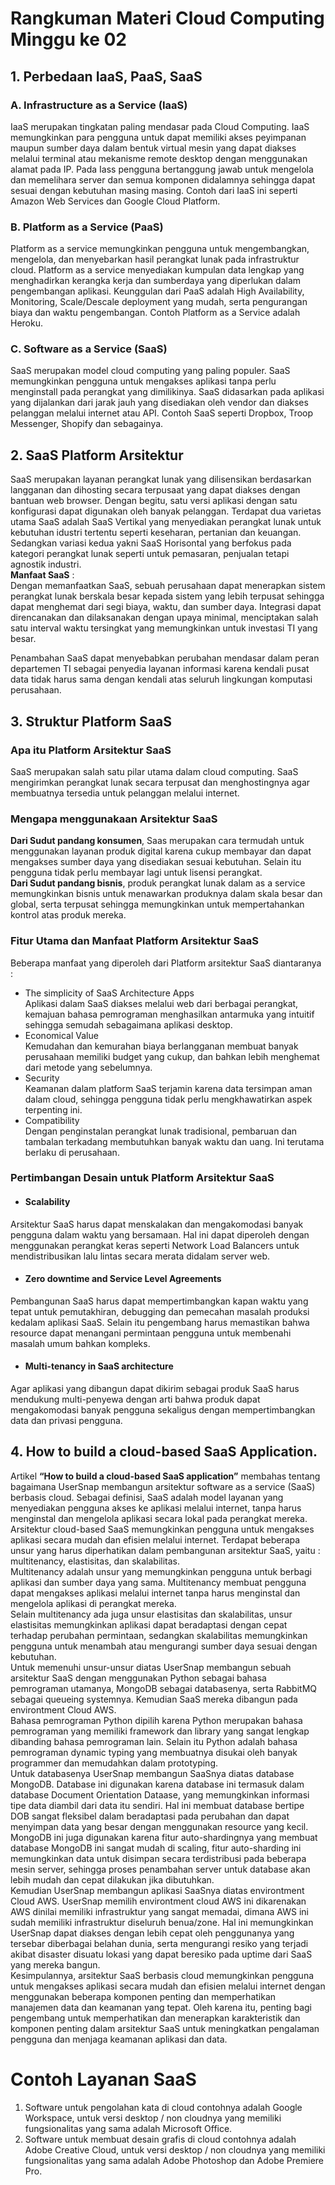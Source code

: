 # Rangkuman Materi Cloud Computing Minggu ke 02

## 1. Perbedaan IaaS, PaaS, SaaS
### A. Infrastructure as a Service (IaaS)
IaaS merupakan tingkatan paling mendasar pada Cloud Computing. IaaS memungkinkan para pengguna untuk dapat memiliki akses peyimpanan maupun sumber daya dalam bentuk virtual mesin yang dapat diakses melalui terminal atau mekanisme remote desktop dengan menggunakan alamat pada IP. Pada Iass pengguna bertanggung jawab untuk mengelola dan memelihara server dan semua komponen didalamnya sehingga dapat sesuai dengan kebutuhan masing masing. Contoh dari IaaS ini seperti Amazon Web Services dan Google Cloud Platform. </br>

### B. Platform as a Service (PaaS)
Platform as a service memungkinkan pengguna untuk mengembangkan, mengelola, dan menyebarkan hasil perangkat lunak pada infrastruktur cloud. Platform as a service menyediakan kumpulan data lengkap yang menghadirkan kerangka kerja dan sumberdaya yang diperlukan dalam pengembangan aplikasi. Keunggulan dari PaaS adalah High Availability, Monitoring, Scale/Descale deployment yang mudah, serta pengurangan biaya dan waktu pengembangan. Contoh Platform as a Service adalah Heroku. </br>

### C. Software as a Service (SaaS)
SaaS merupakan model cloud computing yang paling populer. SaaS memungkinkan pengguna untuk mengakses aplikasi tanpa perlu menginstall pada perangkat yang dimilikinya. SaaS didasarkan pada aplikasi yang dijalankan dari jarak jauh yang disediakan oleh vendor dan diakses pelanggan melalui internet atau API. Contoh SaaS seperti Dropbox, Troop Messenger, Shopify dan sebagainya.</br>

## 2. SaaS Platform Arsitektur
SaaS merupakan layanan perangkat lunak yang dilisensikan berdasarkan langganan dan dihosting secara terpusaat yang dapat diakses dengan bantuan web browser. Dengan begitu, satu versi aplikasi dengan satu konfigurasi dapat digunakan oleh banyak pelanggan. Terdapat dua varietas utama SaaS adalah SaaS Vertikal yang menyediakan perangkat lunak untuk kebutuhan idustri tertentu seperti keseharan, pertanian dan keuangan. Sedangkan variasi kedua yakni SaaS Horisontal yang berfokus pada kategori perangkat lunak seperti untuk pemasaran, penjualan tetapi agnostik industri.</br>
**Manfaat SaaS** : </br>
Dengan memanfaatkan SaaS, sebuah perusahaan dapat menerapkan sistem perangkat lunak berskala besar kepada sistem yang lebih terpusat sehingga dapat menghemat dari segi biaya, waktu, dan sumber daya. Integrasi dapat direncanakan dan dilaksanakan dengan upaya minimal, menciptakan salah satu interval waktu tersingkat yang memungkinkan untuk investasi TI yang besar.</br>

Penambahan SaaS dapat menyebabkan perubahan mendasar dalam peran departemen TI sebagai penyedia layanan informasi karena kendali pusat data tidak harus sama dengan kendali atas seluruh lingkungan komputasi perusahaan.</br>

## 3. Struktur Platform SaaS
### Apa itu Platform Arsitektur SaaS</br>
SaaS merupakan salah satu pilar utama dalam cloud computing. SaaS mengirimkan perangkat lunak secara terpusat dan menghostingnya agar membuatnya tersedia untuk pelanggan melalui internet.</br>
### Mengapa menggunakaan Arsitektur SaaS</br>
**Dari Sudut pandang konsumen**, Saas merupakan cara termudah untuk menggunakan layanan produk digital karena cukup membayar dan dapat mengakses sumber daya yang disediakan sesuai kebutuhan. Selain itu pengguna tidak perlu membayar lagi untuk lisensi perangkat.</br>
**Dari Sudut pandang bisnis**, produk perangkat lunak dalam as a service memungkinkan bisnis untuk menawarkan produknya dalam skala besar dan global, serta terpusat sehingga memungkinkan untuk mempertahankan kontrol atas produk mereka.</br>
### Fitur Utama dan Manfaat Platform Arsitektur SaaS</br>
Beberapa manfaat yang diperoleh dari Platform arsitektur SaaS diantaranya :</br>
* The simplicity of SaaS Architecture Apps</br>
Aplikasi dalam SaaS diakses melalui web dari berbagai perangkat, kemajuan bahasa pemrograman menghasilkan antarmuka yang intuitif sehingga semudah sebagaimana aplikasi desktop.</br>
* Economical Value</br>
Kemudahan dan kemurahan biaya berlangganan membuat banyak perusahaan memiliki budget yang cukup, dan bahkan lebih menghemat dari metode yang sebelumnya.</br>
* Security</br>
Keamanan dalam platform SaaS terjamin karena data tersimpan aman dalam cloud, sehingga pengguna tidak perlu mengkhawatirkan aspek terpenting ini.</br>
* Compatibility</br>
Dengan penginstalan perangkat lunak tradisional, pembaruan dan tambalan terkadang membutuhkan banyak waktu dan uang. Ini terutama berlaku di perusahaan.</br>
### Pertimbangan Desain untuk Platform Arsitektur SaaS</b>
* #### Scalability</b>
Arsitektur SaaS harus dapat menskalakan dan mengakomodasi banyak pengguna dalam waktu yang bersamaan. Hal ini dapat diperoleh dengan menggunakan perangkat keras seperti Network Load Balancers untuk mendistribusikan lalu lintas secara merata didalam server web.</br>
* #### Zero downtime and Service Level Agreements</b>
Pembangunan SaaS harus dapat mempertimbangkan kapan waktu yang tepat untuk pemutakhiran, debugging dan pemecahan masalah produksi kedalam aplikasi SaaS. Selain itu pengembang harus memastikan bahwa resource dapat menangani permintaan pengguna untuk membenahi masalah umum bahkan kompleks.</br>
* #### Multi-tenancy in SaaS architecture</b>
Agar aplikasi yang dibangun dapat dikirim sebagai produk SaaS harus mendukung multi-penyewa dengan arti bahwa produk dapat mengakomodasi banyak pengguna sekaligus dengan mempertimbangkan data dan privasi pengguna.

## 4. How to build a cloud-based SaaS Application.
Artikel **“How to build a cloud-based SaaS application”** membahas tentang bagaimana UserSnap membangun arsitektur software as a service (SaaS) berbasis cloud. Sebagai definisi, SaaS adalah model layanan yang menyediakan pengguna akses ke aplikasi melalui internet, tanpa harus menginstal dan mengelola aplikasi secara lokal pada perangkat mereka.</br>
Arsitektur cloud-based SaaS memungkinkan pengguna untuk mengakses aplikasi secara mudah dan efisien melalui internet. Terdapat beberapa unsur yang harus diperhatikan dalam pembangunan arsitektur SaaS, yaitu : multitenancy, elastisitas, dan skalabilitas.</br>
Multitenancy adalah unsur yang memungkinkan pengguna untuk berbagi aplikasi dan sumber daya yang sama. Multitenancy membuat pengguna dapat mengakses aplikasi melalui internet tanpa harus menginstal dan mengelola aplikasi di perangkat mereka. </br>
Selain multitenancy ada juga unsur elastisitas dan skalabilitas, unsur elastisitas memungkinkan aplikasi dapat beradaptasi dengan cepat terhadap perubahan permintaan, sedangkan skalabilitas memungkinkan pengguna untuk menambah atau mengurangi sumber daya sesuai dengan kebutuhan.</br>
Untuk memenuhi unsur-unsur diatas UserSnap membangun sebuah arsitektur SaaS dengan menggunakan Python sebagai bahasa pemrograman utamanya, MongoDB sebagai databasenya, serta RabbitMQ sebagai queueing systemnya. Kemudian SaaS mereka dibangun pada environtment Cloud AWS. </br>
Bahasa pemrograman Python dipilih karena Python merupakan bahasa pemrograman yang memiliki framework dan library yang sangat lengkap dibanding bahasa pemrograman lain. Selain itu Python adalah bahasa pemrograman dynamic typing yang membuatnya disukai oleh banyak programmer dan memudahkan dalam prototyping.</br>
Untuk databasenya UserSnap membangun SaaSnya diatas database MongoDB. Database ini digunakan karena database ini termasuk dalam database Document Orientation Dataase, yang memungkinkan informasi tipe data diambil dari data itu sendiri. Hal ini membuat database bertipe DOB sangat fleksibel dalam beradaptasi pada perubahan dan dapat menyimpan data yang besar dengan menggunakan resource yang kecil. </br>
MongoDB ini juga digunakan karena fitur auto-shardingnya yang membuat database MongoDB ini sangat mudah di scaling, fitur auto-sharding ini memungkinkan data untuk disimpan secara terdistribusi pada beberapa mesin server, sehingga proses penambahan server untuk database akan lebih mudah dan cepat dilakukan jika dibutuhkan.</br>
Kemudian UserSnap membangun aplikasi SaaSnya diatas environtment Cloud AWS. UserSnap memilih environtment cloud AWS ini dikarenakan AWS dinilai memiliki infrastruktur yang sangat memadai, dimana AWS ini sudah memiliki infrastruktur diseluruh benua/zone. Hal ini memungkinkan UserSnap dapat diakses dengan lebih cepat oleh penggunanya yang tersebar diberbagai belahan dunia, serta mengurangi resiko yang terjadi akibat disaster disuatu lokasi yang dapat beresiko pada uptime dari SaaS yang mereka bangun.</br>
Kesimpulannya, arsitektur SaaS berbasis cloud memungkinkan pengguna untuk mengakses aplikasi secara mudah dan efisien melalui internet dengan menggunakan beberapa komponen penting dan memperhatikan manajemen data dan keamanan yang tepat. Oleh karena itu, penting bagi pengembang untuk memperhatikan dan menerapkan karakteristik dan komponen penting dalam arsitektur SaaS untuk meningkatkan pengalaman pengguna dan menjaga keamanan aplikasi dan data.

# Contoh Layanan SaaS
1. Software untuk pengolahan kata di cloud contohnya adalah Google Workspace, untuk versi desktop / non cloudnya yang memiliki fungsionalitas yang sama adalah Microsoft Office. 
2. Software untuk membuat desain grafis di cloud contohnya adalah Adobe Creative Cloud, untuk versi desktop / non cloudnya yang memiliki fungsionalitas yang sama adalah Adobe Photoshop dan Adobe Premiere Pro. 
